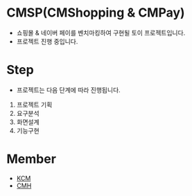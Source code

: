 # CMSP(CMShopping & CMPay)
- 쇼핑몰 & 네이버 페이를 벤치마킹하여 구현될 토이 프로젝트입니다.
- 프로젝트 진행 중입니다.
# Step
- 프로젝트는 다음 단계에 따라 진행됩니다.
1) 프로젝트 기획
2) 요구분석
3) 화면설계
4) 기능구현
# Member
- [KCM](https://github.com/Chanmi-Kim)
- [CMH](https://github.com/chans08)

